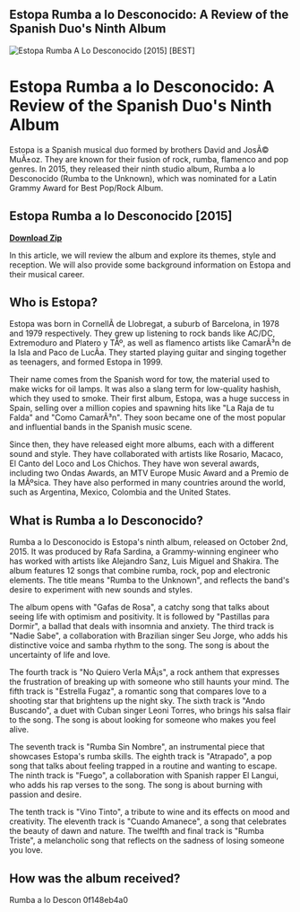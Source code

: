 ## Estopa Rumba a lo Desconocido: A Review of the Spanish Duo's Ninth Album

 
![Estopa Rumba A Lo Desconocido \[2015\] \[BEST\]](https://encrypted-tbn0.gstatic.com/images?q=tbn:ANd9GcRjZ4PN31mpkZubUGKWpYl0fEH2BzJL5cVHFliRWeQvAREPhe3AJQkHogiE)

 
# Estopa Rumba a lo Desconocido: A Review of the Spanish Duo's Ninth Album
 
Estopa is a Spanish musical duo formed by brothers David and JosÃ© MuÃ±oz. They are known for their fusion of rock, rumba, flamenco and pop genres. In 2015, they released their ninth studio album, Rumba a lo Desconocido (Rumba to the Unknown), which was nominated for a Latin Grammy Award for Best Pop/Rock Album.
 
## Estopa Rumba a lo Desconocido [2015]


[**Download Zip**](https://www.google.com/url?q=https%3A%2F%2Furloso.com%2F2tK27t&sa=D&sntz=1&usg=AOvVaw3kGPnXNVRg3uN5JNKZmUmJ)

 
In this article, we will review the album and explore its themes, style and reception. We will also provide some background information on Estopa and their musical career.
 
## Who is Estopa?
 
Estopa was born in CornellÃ  de Llobregat, a suburb of Barcelona, in 1978 and 1979 respectively. They grew up listening to rock bands like AC/DC, Extremoduro and Platero y TÃº, as well as flamenco artists like CamarÃ³n de la Isla and Paco de LucÃ­a. They started playing guitar and singing together as teenagers, and formed Estopa in 1999.
 
Their name comes from the Spanish word for tow, the material used to make wicks for oil lamps. It was also a slang term for low-quality hashish, which they used to smoke. Their first album, Estopa, was a huge success in Spain, selling over a million copies and spawning hits like "La Raja de tu Falda" and "Como CamarÃ³n". They soon became one of the most popular and influential bands in the Spanish music scene.
 
Since then, they have released eight more albums, each with a different sound and style. They have collaborated with artists like Rosario, Macaco, El Canto del Loco and Los Chichos. They have won several awards, including two Ondas Awards, an MTV Europe Music Award and a Premio de la MÃºsica. They have also performed in many countries around the world, such as Argentina, Mexico, Colombia and the United States.
 
## What is Rumba a lo Desconocido?
 
Rumba a lo Desconocido is Estopa's ninth album, released on October 2nd, 2015. It was produced by Rafa Sardina, a Grammy-winning engineer who has worked with artists like Alejandro Sanz, Luis Miguel and Shakira. The album features 12 songs that combine rumba, rock, pop and electronic elements. The title means "Rumba to the Unknown", and reflects the band's desire to experiment with new sounds and styles.
 
The album opens with "Gafas de Rosa", a catchy song that talks about seeing life with optimism and positivity. It is followed by "Pastillas para Dormir", a ballad that deals with insomnia and anxiety. The third track is "Nadie Sabe", a collaboration with Brazilian singer Seu Jorge, who adds his distinctive voice and samba rhythm to the song. The song is about the uncertainty of life and love.
 
The fourth track is "No Quiero Verla MÃ¡s", a rock anthem that expresses the frustration of breaking up with someone who still haunts your mind. The fifth track is "Estrella Fugaz", a romantic song that compares love to a shooting star that brightens up the night sky. The sixth track is "Ando Buscando", a duet with Cuban singer Leoni Torres, who brings his salsa flair to the song. The song is about looking for someone who makes you feel alive.
 
The seventh track is "Rumba Sin Nombre", an instrumental piece that showcases Estopa's rumba skills. The eighth track is "Atrapado", a pop song that talks about feeling trapped in a routine and wanting to escape. The ninth track is "Fuego", a collaboration with Spanish rapper El Langui, who adds his rap verses to the song. The song is about burning with passion and desire.
 
The tenth track is "Vino Tinto", a tribute to wine and its effects on mood and creativity. The eleventh track is "Cuando Amanece", a song that celebrates the beauty of dawn and nature. The twelfth and final track is "Rumba Triste", a melancholic song that reflects on the sadness of losing someone you love.
 
## How was the album received?
 
Rumba a lo Descon
 0f148eb4a0
